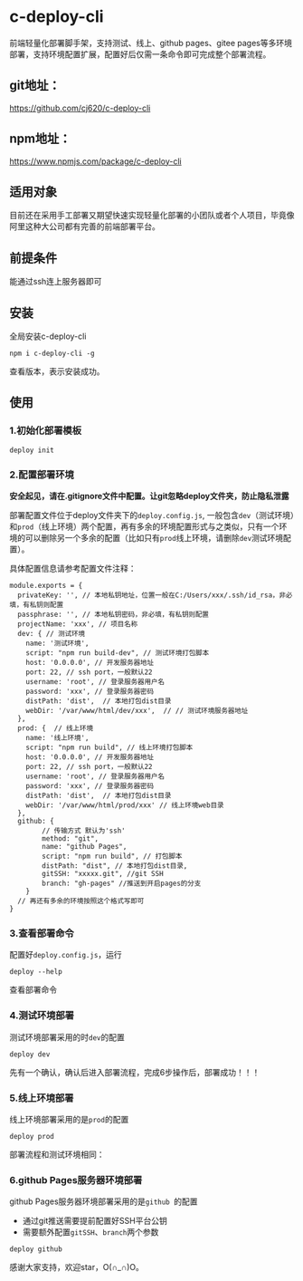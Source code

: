 <!--
 * @Author: C.
 * @Date: 2022-09-05 15:21:11
 * @LastEditTime: 2022-09-05 17:24:38
 * @Description: file content
-->
# c-deploy-cli
前端轻量化部署脚手架，支持测试、线上、github pages、gitee pages等多环境部署，支持环境配置扩展，配置好后仅需一条命令即可完成整个部署流程。

## git地址：
https://github.com/cj620/c-deploy-cli

## npm地址：
https://www.npmjs.com/package/c-deploy-cli

## 适用对象
目前还在采用手工部署又期望快速实现轻量化部署的小团队或者个人项目，毕竟像阿里这种大公司都有完善的前端部署平台。

## 前提条件
能通过ssh连上服务器即可

## 安装
全局安装c-deploy-cli
```
npm i c-deploy-cli -g
```
查看版本，表示安装成功。

## 使用
### 1.初始化部署模板
```
deploy init
```
### 2.配置部署环境
**安全起见，请在.gitignore文件中配置。让git忽略deploy文件夹，防止隐私泄露**

部署配置文件位于deploy文件夹下的`deploy.config.js`,
一般包含`dev`（测试环境）和`prod`（线上环境）两个配置，再有多余的环境配置形式与之类似，只有一个环境的可以删除另一个多余的配置（比如只有`prod`线上环境，请删除`dev`测试环境配置）。

具体配置信息请参考配置文件注释：
```
module.exports = {
  privateKey: '', // 本地私钥地址，位置一般在C:/Users/xxx/.ssh/id_rsa，非必填，有私钥则配置
  passphrase: '', // 本地私钥密码，非必填，有私钥则配置
  projectName: 'xxx', // 项目名称
  dev: { // 测试环境
    name: '测试环境',
    script: "npm run build-dev", // 测试环境打包脚本
    host: '0.0.0.0', // 开发服务器地址
    port: 22, // ssh port，一般默认22
    username: 'root', // 登录服务器用户名
    password: 'xxx', // 登录服务器密码
    distPath: 'dist',  // 本地打包dist目录
    webDir: '/var/www/html/dev/xxx',  // // 测试环境服务器地址
  },
  prod: {  // 线上环境
    name: '线上环境',
    script: "npm run build", // 线上环境打包脚本
    host: '0.0.0.0', // 开发服务器地址
    port: 22, // ssh port，一般默认22
    username: 'root', // 登录服务器用户名
    password: 'xxx', // 登录服务器密码
    distPath: 'dist',  // 本地打包dist目录
    webDir: '/var/www/html/prod/xxx' // 线上环境web目录
  },
  github: {
        // 传输方式 默认为'ssh'
        method: "git",
        name: "github Pages",
        script: "npm run build", // 打包脚本
        distPath: "dist", // 本地打包dist目录,
        gitSSH: "xxxxx.git", //git SSH
        branch: "gh-pages" //推送到开启pages的分支
    }
  // 再还有多余的环境按照这个格式写即可
}
```

### 3.查看部署命令
配置好`deploy.config.js`，运行
```
deploy --help
```
查看部署命令
### 4.测试环境部署
测试环境部署采用的时`dev`的配置
```
deploy dev
```
先有一个确认，确认后进入部署流程，完成6步操作后，部署成功！！！

### 5.线上环境部署
线上环境部署采用的是`prod`的配置
```
deploy prod
```
部署流程和测试环境相同：

### 6.github Pages服务器环境部署

github Pages服务器环境部署采用的是`github `的配置

- 通过git推送需要提前配置好SSH平台公钥
- 需要额外配置``gitSSH``、``branch``两个参数

```
deploy github
```


感谢大家支持，欢迎star，O(∩_∩)O。
